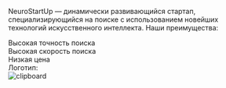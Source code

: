 NeuroStartUp — динамически развивающийся стартап, специализирующийся на поиске с использованием новейших технологий искусственного интеллекта. Наши преимущества:

Высокая точность поиска                      
Высокая скорость поиска                          
Низкая цена                                  
Логотип:                                                               
![clipboard](https://i.imgur.com/44GBSaY.png)

